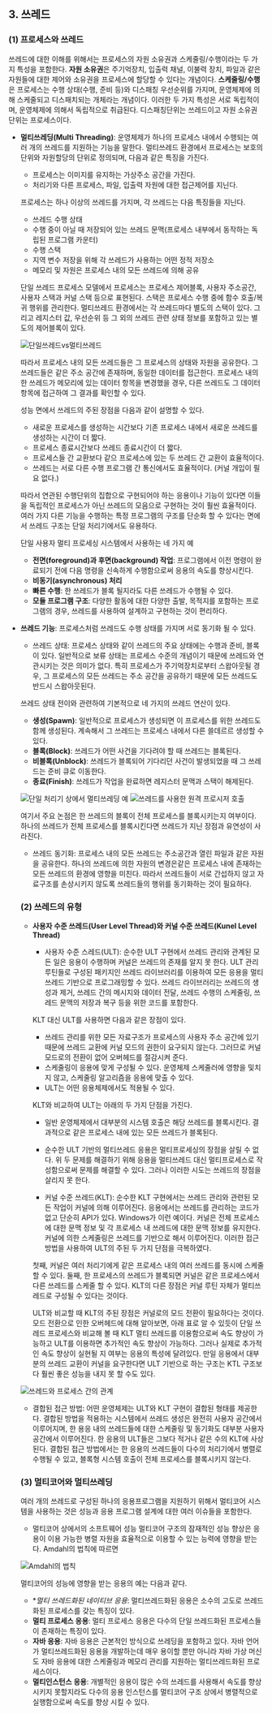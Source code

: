 ## 3. 쓰레드

### (1) 프로세스와 쓰레드
쓰레드에 대한 이해를 위해서는 프로세스의 자원 소유권과 스케줄링/수행이라는 두 가지 특성을 포함한다.
**자원 소유권**은 주기억장치, 입출력 채널, 이불력 장치, 파일과 같은 자원들에 대한 제어와 소유권을 프로세스에 할당할 수 있다는 개념이다.
**스케줄링/수행**은 프로세스는 수행 상태(수행, 준비 등)와 디스패칭 우선순위를 가지며, 운영체제에 의해 스케줄되고 디스패치되는 개체라는 개념이다.
이러한 두 가지 특성은 서로 독립적이며, 운영체제에 의해서 독립적으로 취급된다. 디스패칭단위는 쓰레드이고 자원 소유권 단위는 프로세스이다.

 - **멀티쓰레딩(Multi Threading)**: 운영체제가 하나의 프로세스 내에서 수행되는 여러 개의 쓰레드를 지원하는 기능을 말한다.
 멀티쓰레드 환경에서 프로세스는 보호의 단위와 자원할당의 단위로 정의되며, 다음과 같은 특징을 가진다.
   - 프로세스는 이미지를 유지하는 가상주소 공간을 가진다. 
   - 처리기와 다른 프로세스, 파일, 입출력 자원에 대한 접근제어를 지닌다.
   
   프로세스는 하나 이상의 쓰레드를 가지며, 각 쓰레드는 다음 특징들을 지닌다.
   - 쓰레드 수행 상태
   - 수행 중이 아닐 때 저장되어 있는 쓰레드 문맥(프로세스 내부에서 동작하는 독립된 프로그램 카운터)
   - 수행 스택
   - 지역 변수 저장을 위해 각 쓰레드가 사용하는 어떤 정적 저장소
   - 메모리 및 자원은 프로세스 내의 모든 쓰레드에 의해 공유
   
   단일 쓰레드 프로세스 모델에서 프로세스는 프로세스 제어블록, 사용자 주소공간, 사용자 스택과 커널 스택 등으로 표현된다.
   스택은 프로세스 수행 중에 함수 호출/복귀 행위를 관리한다.
   멀티쓰레드 환경에서는 각 쓰레드마다 별도의 스택이 있다. 그리고 레지스터 값, 우선순위 등 그 외의 쓰레드 관련 상태 정보를 포함하고 있는 별도의 제어블록이 있다.
   
   ![단일쓰레드vs멀티쓰레드](https://user-images.githubusercontent.com/56579239/156018775-5cc70911-3c5d-454c-ac1b-bc013b7f966c.png)
   
   따라서 프로세스 내의 모든 쓰레드들은 그 프로세스의 상태와 자원을 공유한다. 그 쓰레드들은 같은 주소 공간에 존재하며, 동일한 데이터를 접근한다.
   프로세스 내의 한 쓰레드가 메모리에 있는 데이터 항목을 변경했을 경우, 다른 쓰레드도 그 데이터 항목에 접근하여 그 결과를 확인할 수 있다.
   
   성능 면에서 쓰레드의 주된 장점을 다음과 같이 설명할 수 있다.
   - 새로운 프로세스를 생성하는 시간보다 기존 프로세스 내에서 새로운 쓰레드를 생성하는 시간이 더 짧다.
   - 프로세스 종료시간보다 쓰레드 종료시간이 더 짧다.
   - 프로세스들 간 교환보다 같으 프로세스에 있는 두 쓰레드 간 교환이 효율적이다.
   - 쓰레드는 서로 다른 수행 프로그램 간 통신에서도 효율적이다. (커널 개입이 필요 없다.)
   
   따라서 연관된 수행단위의 집합으로 구현되어야 하는 응용이나 기능이 있다면 이들을 독립적인 프로세스가 아닌 쓰레드의 모음으로 구현하는 것이 훨씬 효율적이다.
   여러 가지 다른 기능을 수행하는 특정 프로그램의 구조를 단순화 할 수 있다는 면에서 쓰레드 구조는 단일 처리기에서도 유용하다.
   
   단일 사용자 멀티 프로세싱 시스템에서 사용하는 네 가지 예
   - **전면(foreground)과 후면(background) 작업**: 프로그램에서 이전 명령이 완료되기 전에 다음 명령을 신속하게 수행함으로써 응용의 속도를 향상시킨다.
   - **비동기(asynchronous) 처리**
   - **빠른 수행**: 한 쓰레드가 블록 될지라도 다른 쓰레드가 수행될 수 있다.
   - **모듈 프로그램 구조**: 다양한 활동에 대한 다양한 출발, 목적지를 포함하는 프로그램의 경우, 쓰레드를 사용하여 설계하고 구현하는 것이 편리하다.
   
- **쓰레드 기능**: 프로세스처럼 쓰레드도 수행 상태를 가지며 서로 동기화 될 수 있다.

   - 쓰레드 상태: 프로세스 상태와 같이 쓰레드의 주요 상태에는 수행과 준비, 블록이 있다.
   일반적으로 보류 상태는 프로세스 수준의 개념이기 때문에 쓰레드와 연관시키는 것은 의미가 없다.
   특히 프로세스가 주기억장치로부터 스왑아웃될 경우, 그 프로세스의 모든 쓰레드는 주소 공간을 공유하기 때문에 모든 쓰레드도 반드시 스왑아웃된다.
   
   쓰레드 상태 전이와 관련하여 기본적으로 네 가지의 쓰레드 연산이 있다.
   
     - **생성(Spawn)**: 일반적으로 프로세스가 생성되면 이 프로세스를 위한 쓰레드도 함께 생성된다. 계속해서 그 쓰레드는 프로세스 내에서 다른 쓸데르르 생성할 수 있다.
     - **블록(Block)**: 쓰레드가 어떤 사건을 기다려야 할 때 쓰레드는 블록된다.
     - **비블록(Unblock)**: 쓰레드가 블록되어 기다리던 사건이 발생되었을 때 그 쓰레드는 준비 큐로 이동한다.
     - **종료(Finish)**: 쓰레드가 작업을 완료하면 레지스터 문맥과 스택이 해제된다.
   
   ![단일 처리기 상에서 멀티쓰레딩 예](https://user-images.githubusercontent.com/56579239/156018831-4b47a42f-b81e-4257-942a-0035d23b0e56.png)
   ![쓰레드를 사용한 원격 프로시저 호출](https://user-images.githubusercontent.com/56579239/156018842-1ed8966d-6040-47b2-a9ce-9cb2c7ba318b.png)
   
   여기서 주요 논점은 한 쓰레드의 블록이 전체 프로세스를 블록시키는지 여부이다. 하나의 쓰레드가 전체 프로세스를 블록시킨다면 쓰레드가 지닌 장점과 유연성이 사라진다.
   
   - 쓰레드 동기화: 프로세스 내의 모든 쓰레드는 주소공간과 열린 파일과 같은 자원을 공유한다. 
   하나의 쓰레드에 의한 자원의 변경은같은 프로세스 내에 존재하는 모든 쓰레드의 환경에 영향을 미친다.
   따라서 쓰레드들이 서로 간섭하지 않고 자료구조를 손상시키지 않도록 쓰레드들의 행위를 동기화하는 것이 필요하다.
 

  ### (2) 쓰레드의 유형
  
  - **사용자 수준 쓰레드(User Level Thread)와 커널 수준 쓰레드(Kunel Level Thread)**
  
    - 사용자 수준 스레드(ULT): 순수한 ULT 구현에서 쓰레드 관리와 관계된 모든 일은 응용이 수행하며 커널은 쓰레드의 존재를 알지 못 한다.
    ULT 관리 루틴들로 구성된 패키지인 쓰레드 라이브러리를 이용하여 모든 응용을 멀티쓰레드 기반으로 프로그래밍할 수 있다.
    쓰레드 라이브러리는 쓰레드의 생성과 제거, 쓰레드 간의 메시지와 데이터 전달, 쓰레드 수행의 스케줄링, 쓰레드 문맥의 저장과 복구 등을 위한 코드를 포함한다.
    
    KLT 대신 ULT를 사용하면 다음과 같은 장점이 있다.
      - 쓰레드 관리를 위한 모든 자료구조가 프로세스의 사용자 주소 공간에 있기 때문에 쓰레드 교환에 커널 모드의 권한이 요구되지 않는다. 
      그러므로 커널 모드로의 전환이 없어 오버헤드를 절감시켜 준다.
      - 스케줄링이 응용에 맞게 구성될 수 있다. 운영체제 스케줄러에 영향을 및치지 않고, 스케줄링 알고리즘을 응용에 맞출 수 있다.
      - ULT는 어떤 응용체제에서도 적용될 수 있다.
    
    KLT와 비교하여 ULT는 아래의 두 가지 단점을 가진다.
      - 일반 운영체제에서 대부분의 시스템 호출은 해당 쓰레드를 블록시킨다. 결과적으로 같은 프로세스 내에 있는 모든 쓰레드가 블록된다.
      - 순수한 ULT 기반의 멀티쓰레드 응용은 멀티프로세싱의 장점을 살릴 수 없다.
    위 두 문제를 해결하기 위해 응용을 멀티쓰레드 대신 멀티프로세스로 작성함으로써 문제를 해결할 수 있다. 그러나 이러한 시도는 쓰레드의 장점을 살리지 못 한다.
    
    - 커널 수준 쓰레드(KLT): 순수한 KLT 구현에서는 쓰레드 관리와 관련된 모든 작업이 커널에 의해 이루어진다. 응용에서는 쓰레드를 관리하는 코드가 없고 단순히 API가 있다.
    Windows가 이런 예이다. 커널은 전체 프로세스에 대한 문맥 정보 및 각 프로세스 내 쓰레드에 대한 문맥 정보를 유지한다. 커널에 의한 스케줄링은 쓰레드를 기반으로 해서 이루어진다.
    이러한 접근 방법을 사용하여 ULT의 주된 두 가지 단점을 극복하였다.
    
    첫째, 커널은 여러 처리기에게 같은 프로세스 내의 여러 쓰레드를 동시에 스케줄 할 수 있다. 둘째, 한 프로세스의 쓰레드가 블록되면 커널은 같은 프로세스에서 다른 쓰레드를 스케줄 할 수 있다.
    KLT의 다른 장점은 커널 루틴 자체가 멀티쓰레드로 구성될 수 있다는 것이다.
    
    ULT와 비교할 때 KLT의 주된 장점은 커널로의 모드 전환이 필요하다는 것이다. 
    모드 전환으로 인한 오버헤드에 대해 알아보면, 아래 표로 알 수 있듯이 단일 쓰레드 프로세스와 비교해 볼 때 KLT 멀티 쓰레드를 이용함으로써 속도 향상이 가능하고 ULT를 이용하면
    추가적인 속도 향상이 가능하다. 그러나 실제로 추가적인 속도 향상이 실현될 지 여부는 응용의 특성에 달려있다. 만일 응용에서 대부분의 쓰레드 교환이 커널을 요구한다면
    ULT 기반으로 하는 구조는 KTL 구조보다 훨씬 좋은 성능을 내지 못 할 수도 있다.
    
   ![쓰레드와 프로세스 간의 관계](https://user-images.githubusercontent.com/56579239/156019260-3c0eafab-2c82-48df-962e-1ec1c65ca5d3.png)
   
    - 결합된 접근 방법: 어떤 운영체제는 ULT와 KLT 구현이 결합된 형태를 제공한다. 결합된 방법을 적용하는 시스템에서 쓰레드 생성은 완전히 사용자 공간에서 이루어지며,
    한 용응 내의 쓰레드들에 대한 스케줄링 및 동기화도 대부분 사용자 공간에서 이루어진다. 한 응용의 ULT들은 그보다 적거나 같은 수의 KLT에 사상된다.
    결합된 접근 방법에서는 한 응용의 쓰레드들이 다수의 처리기에서 병렬로 수행될 수 있고, 블록형 시스템 호출이 전체 프로세스를 블록시키지 않는다.
  
  ### (3) 멀티코어와 멀티쓰레딩
  여러 개의 쓰레드로 구성된 하나의 응용프로그램을 지원하기 위해서 멀티코어 시스템을 사용하는 것은 성능과 응용 프로그램 설계에 대한 여러 이슈들을 포함한다.
  
  - 멀티코어 상에서의 소프트웨어 성능
  멀티코어 구조의 잠재적인 성능 향상은 응용이 이용 가능한 병렬 자원을 효율적으로 이용할 수 있는 능력에 영향을 받는다. Amdahl의 법칙에 따르면 
  
   ![Amdahl의 법칙](https://user-images.githubusercontent.com/56579239/156018899-db411349-10a4-4b0c-b5d4-d8e7b9789c47.png)
   
  멀티코어의 성능에 영향을 받는 응용의 예는 다음과 같다. 
    - **멀티 쓰레드화된 네이티브 응용*: 멀티쓰레드화된 응용은 소수의 고도로 쓰레드화된 프로세스를 갖는 특징이 있다.
    - **멀티 프로세스 응용**: 멀티 프로세스 응용은 다수의 단일 쓰레드화된 프로세스들이 존재하는 특징이 있다.
    - **자바 응용**: 자바 응용은 근본적인 방식으로 쓰레딩을 포함하고 있다. 자바 언어가 멀티쓰레드화된 응용을 개발하는데 매우 용이할 뿐만 아니라 자바 가상 머신도
    자바 응용에 대한 스케줄링과 메모리 관리를 지원하는 멀티쓰레드화된 프로세스이다.
    - **멀티인스턴스 응용**: 개별적인 응용이 많은 수의 쓰레드를 사용해서 속도를 향상시키지 못할지라도 
    다수의 응용 인스턴스를 멀티코어 구조 상에서 병렬적으로 실행함으로써 속도를 향상 시킬 수 있다.
  
